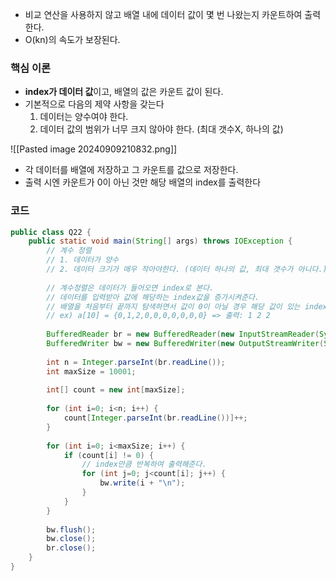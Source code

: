 * 비교 연산을 사용하지 않고 배열 내에 데이터 값이 몇 번 나왔는지 카운트하여 출력한다.
* O(kn)의 속도가 보장된다.

### 핵심 이론

* **index가 데이터 값**이고, 배열의 값은 카운트 값이 된다.
* 기본적으로 다음의 제약 사항을 갖는다
	1. 데이터는 양수여야 한다.
	2. 데이터 값의 범위가 너무 크지 않아야 한다. (최대 갯수X, 하나의 값)



![[Pasted image 20240909210832.png]]

* 각 데이터를 배열에 저장하고 그 카운트를 값으로 저장한다.
* 출력 시엔 카운트가 0이 아닌 것만 해당 배열의 index를 출력한다

### 코드

```java
public class Q22 {  
    public static void main(String[] args) throws IOException {  
        // 계수 정렬  
        // 1. 데이터가 양수  
        // 2. 데이터 크기가 매우 작아야한다. (데이터 하나의 값, 최대 갯수가 아니다.)  
  
        // 계수정렬은 데이터가 들어오면 index로 본다.  
        // 데이터를 입력받아 값에 해당하는 index값을 증가시켜준다.  
        // 배열을 처음부터 끝까지 탐색하면서 값이 0이 아닐 경우 해당 값이 있는 index를 값만큼 반복하여 출력  
        // ex) a[10] = {0,1,2,0,0,0,0,0,0,0} => 출력: 1 2 2  
  
        BufferedReader br = new BufferedReader(new InputStreamReader(System.in));  
        BufferedWriter bw = new BufferedWriter(new OutputStreamWriter(System.out));  
  
        int n = Integer.parseInt(br.readLine());  
        int maxSize = 10001;  
  
        int[] count = new int[maxSize];  
  
        for (int i=0; i<n; i++) {  
            count[Integer.parseInt(br.readLine())]++;  
        }  
  
        for (int i=0; i<maxSize; i++) {  
            if (count[i] != 0) {  
                // index만큼 반복하여 출력해준다.  
                for (int j=0; j<count[i]; j++) {  
                    bw.write(i + "\n");  
                }  
            }  
        }  
  
        bw.flush();  
        bw.close();  
        br.close();  
    }  
}
```